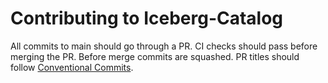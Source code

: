 # Contributing to Iceberg-Catalog
All commits to main should go through a PR. CI checks should pass before merging the PR.
Before merge commits are squashed. PR titles should follow [Conventional Commits](https://www.conventionalcommits.org/en/v1.0.0/).